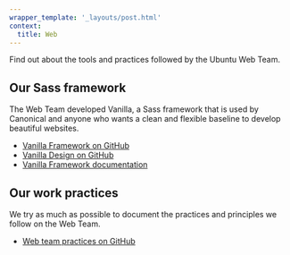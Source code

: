 ```yaml
---
wrapper_template: '_layouts/post.html'
context:
  title: Web
---
```


<div class="row">
  <div class="col-8">
    <p>Find out about the tools and practices followed by the Ubuntu Web Team.</p>
    <h2 id="our-sass-framework">Our Sass framework</h2>
    <p>The Web Team developed Vanilla, a Sass framework that is used by Canonical and anyone who wants a clean and flexible baseline to develop beautiful websites.</p>
    <ul class="p-list">
      <li class="p-list__item is-ticked"><a href="https://github.com/vanilla-framework/vanilla-framework">Vanilla Framework on GitHub</a></li>
      <li class="p-list__item is-ticked"><a href="https://github.com/ubuntudesign/vanilla-design">Vanilla Design on GitHub</a></li>
      <li class="p-list__item is-ticked"><a href="https://docs.vanillaframework.io/">Vanilla Framework documentation</a></li>
    </ul>
  </div>
</div>

<div class="p-strip">
  <div class="row">
    <div class="col-8">
      <h2 id="our-work-practices">Our work practices</h2>
      <p>We try as much as possible to document the practices and principles we follow on the Web Team.</p>
      <ul class="p-list">
        <li class="p-list__item is-ticked"><a href="https://github.com/ubuntudesign/webteam-practices">Web team practices on GitHub</a></li>
      </ul>
    </div>
  </div>
</div>
